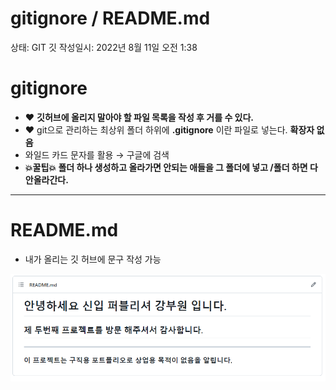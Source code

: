# gitignore / README.md

상태: GIT 깃
작성일시: 2022년 8월 11일 오전 1:38

# gitignore

- ❤ **깃허브에 올리지 말아야 할 파일 목록을 작성 후 거를 수 있다.**
- ❤ git으로 관리하는 최상위 폴더 하위에 **.gitignore** 이란 파일로 넣는다. **확장자 없음**
- 와일드 카드 문자를 활용 → 구글에 검색
- **💥꿀팁💥 폴더 하나 생성하고 올라가면 안되는 애들을 그 폴더에 넣고 /폴더 하면 다 안올라간다.**

---

# README.md

- 내가 올리는 깃 허브에 문구 작성 가능

![Untitled](Untitled%2032.png)